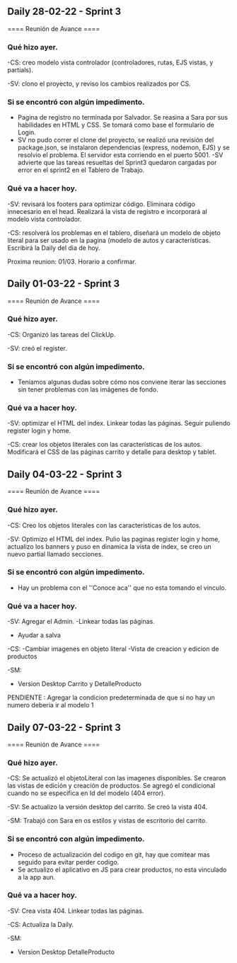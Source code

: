
## Daily 28-02-22 - Sprint 3
==== Reunión de Avance ====

### Qué hizo ayer.
-CS: creo modelo vista controlador (controladores, rutas, EJS vistas, y partials). 

-SV: clono el proyecto, y reviso los cambios realizados por CS.


### Si se encontró con algún impedimento.
- Pagina de registro no terminada por Salvador. Se reasina a Sara por sus habilidades en HTML y CSS. Se tomará como base el formulario de Login.
- SV no pudo correr el clone del proyecto, se realizó una revisión del package.json, se instalaron dependencias (express, nodemon, EJS) y se resolvio el problema. El servidor esta corriendo en el puerto 5001.
-SV advierte que las tareas resueltas del Sprint3 quedaron cargadas por error en el sprint2 en el Tablero de Trabajo.


### Qué va a hacer hoy.
-SV: revisará los footers para optimizar código. Eliminara código innecesario en el head. Realizará la vista de registro e incorporará al modelo vista controlador.

-CS: resolverá los problemas en el tablero, diseñará un modelo de objeto literal para ser usado en la pagina (modelo de autos y características. Escribirá la Daily del dia de hoy.

Proxima reunion: 01/03. Horario a confirmar.


## Daily 01-03-22 - Sprint 3
==== Reunión de Avance ====

### Qué hizo ayer.
-CS: Organizó las tareas del ClickUp. 

-SV: creó el register.

### Si se encontró con algún impedimento.
- Teníamos algunas dudas sobre cómo nos conviene iterar las secciones sin tener problemas con las imágenes de fondo.

### Qué va a hacer hoy.
-SV: optimizar el HTML del index. Linkear todas las páginas. Seguir puliendo register login y home.

-CS: crear los objetos literales con las características de los autos. Modificará el CSS de las páginas carrito y detalle para desktop y tablet.

## Daily 04-03-22 - Sprint 3
==== Reunión de Avance ====

### Qué hizo ayer.
-CS: Creo los objetos literales con las características de los autos. 

-SV: Optimizo el HTML del index. Pulio las paginas register login y home, actualizo los banners y puso en dinamica la vista de index, se creo un nuevo partial llamado secciones.

### Si se encontró con algún impedimento.
- Hay un problema con el ''Conoce aca'' que no esta tomando el vinculo.

### Qué va a hacer hoy.
-SV: Agregar el Admin.
-Linkear todas las páginas.
- Ayudar a salva

-CS: 
-Cambiar imagenes en objeto literal
-Vista de creacion y edicion de productos

-SM: 
- Version Desktop Carrito y DetalleProducto


PENDIENTE : 
Agregar la condicion predeterminada de que si no hay un numero deberia ir al modelo 1


## Daily 07-03-22 - Sprint 3
==== Reunión de Avance ====

### Qué hizo ayer.
-CS: Se actualizó el objetoLiteral con las imagenes disponibles. Se crearon las vistas de edición y creación de productos. Se agregó el condicional cuando no se especifica en Id del modelo (404 error).

-SV: Se actualizo la versión desktop del carrito. Se creó la vista 404.

-SM: Trabajó con Sara en os estilos y vistas de escritorio del carrito.

### Si se encontró con algún impedimento.
- Proceso de actualización del codigo en git, hay que comitear mas seguido para evitar perder codigo.
- Se actualizo el aplicativo en JS para crear productos, no esta vinculado a la app aun. 

### Qué va a hacer hoy.
-SV: Crea vista 404. Linkear todas las páginas.

-CS: Actualiza la Daily. 

-SM: 
- Version Desktop DetalleProducto

